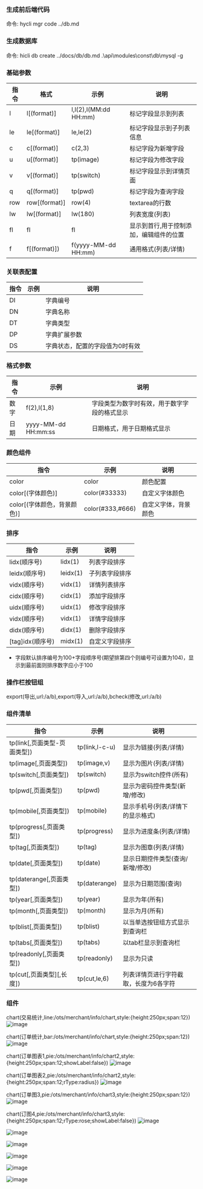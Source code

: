 

### 生成前后端代码
命令: hycli mgr code ../db.md

### 生成数据库
命令: hicli db create ../docs/db/db.md .\api\modules\const\db\mysql -g

### 基础参数
| 指令 | 格式          | 示例                  | 说明                                    |
| ---- | ------------- | --------------------- | --------------------------------------- |
| l    | l[(format)]   | l,l(2),l(MM:dd HH:mm) | 标记字段显示到列表                      |
| le   | le[(format)]  | le,le(2)              | 标记字段显示到子列表信息                |
| c    | c[(format)]   | c(2,3)                | 标记字段为新增字段                      |
| u    | u[(format)]   | tp(image)             | 标记字段为修改字段                      |
| v    | v[(format)]   | tp(switch)            | 标记字段显示到详情页面                  |
| q    | q[(format)]   | tp(pwd)               | 标记字段为查询字段                      |
| row  | row[(format)] | row(4)                | textarea的行数                          |
| lw   | lw[(format)]  | lw(180)               | 列表宽度(列表)                          |
| fl   | fl            | fl                    | 显示到首行,用于控制添加，编辑组件的位置 |
| f    | f[(format)])  | f(yyyy-MM-dd HH:mm)   | 通用格式(列表/详情)                     |

### 关联表配置
| 指令 | 示例 | 说明                            |
| ---- | ---- | ------------------------------- |
| DI   |      | 字典编号                        |
| DN   |      | 字典名称                        |
| DT   |      | 字典类型                        |
| DP   |      | 字典扩展参数                    |
| DS   |      | 字典状态，配置的字段值为0时有效 |

### 格式参数
| 指令 | 示例                | 说明                                         |
| ---- | ------------------- | -------------------------------------------- |
| 数字 | f(2),l(1,8)         | 字段类型为数字时有效，用于数字字段的格式显示 |
| 日期 | yyyy-MM-dd HH:mm:ss | 日期格式，用于日期格式显示                   |

### 颜色组件
| 指令                        | 示例             | 说明                 |
| --------------------------- | ---------------- | -------------------- |
| color                       | color            | 颜色配置             |
| color[(字体颜色)]           | color(#33333)    | 自定义字体颜色       |
| color[(字体颜色，背景颜色)] | color(#333,#666) | 自定义字体，背景颜色 |

### 排序
| 指令             | 示例     | 说明           |
| ---------------- | -------- | -------------- |
| lidx(顺序号)     | lidx(1)  | 列表字段排序   |
| leidx(顺序号)    | leidx(1) | 子列表字段排序 |
| vidx(顺序号)     | vidx(1)  | 详情列表排序   |
| cidx(顺序号)     | cidx(1)  | 添加字段排序   |
| uidx(顺序号)     | uidx(1)  | 修改字段排序   |
| vidx(顺序号)     | vidx(1)  | 详情字段排序   |
| didx(顺序号)     | didx(1)  | 删除字段排序   |
| [tag]idx(顺序号) | midx(1)  | 自定义字段排序 |

* 字段默认排序编号为100+字段顺序号(期望排第四个则编号可设置为104)，显示到最前面则排序数字应小于100

### 操作栏按钮组
export(导出,url:/a/b),export(导入,url:/a/b),bcheck(修改,url:/a/b)

### 组件清单
| 指令                         | 示例           | 说明                                  |
| ---------------------------- | -------------- | ------------------------------------- |
| tp(link[,页面类型-页面类型]) | tp(link,l-c-u) | 显示为链接(列表/详情)                 |
| tp(image[,页面类型])         | tp(image,v)    | 显示为图片(列表/详情)                 |
| tp(switch[,页面类型])        | tp(switch)     | 显示为switch控件(所有)                |
| tp(pwd[,页面类型])           | tp(pwd)        | 显示为密码控件类型(新增/修改)         |
| tp(mobile[,页面类型])        | tp(mobile)     | 显示手机号(列表/详情下的显示格式)     |
| tp(progress[,页面类型])      | tp(progress)   | 显示为进度条(列表/详情)               |
| tp(tag[,页面类型])           | tp(tag)        | 显示为图章(列表/详情)                 |
| tp(date[,页面类型])          | tp(date)       | 显示日期控件类型(查询/新增/修改)      |
| tp(daterange[,页面类型])     | tp(daterange)  | 显示为日期范围(查询)                  |
| tp(year[,页面类型])          | tp(year)       | 显示为年(所有)                        |
| tp(month[,页面类型])         | tp(month)      | 显示为月(所有)                        |
| tp(blist[,页面类型])         | tp(blist)      | 以当单选按钮组方式显示到查询栏        |
| tp(tabs[,页面类型])          | tp(tabs)       | 以tab栏显示到查询栏                   |
| tp(readonly[,页面类型])      | tp(readonly)   | 显示为只读                            |
| tp(cut[,页面类型][,长度])    | tp(cut,le,6)   | 列表详情页进行字符截取，长度为6各字符 |


### 组件
chart(交易统计,line:/ots/merchant/info/chart,style:{height:250px;span:12})
![image](https://github.com/micro-plat/hycli/raw/master/zimg/line.jpg)

chart(订单统计,bar:/ots/merchant/info/chart,style:{height:250px;span:12})
![image](https://github.com/micro-plat/hycli/raw/master/zimg/bar.jpg)


chart(订单图表1,pie:/ots/merchant/info/chart2,style:{height:250px;span:12;showLabel:false})
![image](https://github.com/micro-plat/hycli/raw/master/zimg/pie.jpg)



chart(订单图表2,pie:/ots/merchant/info/chart2,style:{height:250px;span:12;rType:radius})
![image](https://github.com/micro-plat/hycli/raw/master/zimg/pie-1.jpg)


chart(订单图3,pie:/ots/merchant/info/chart3,style:{height:250px;span:12})
![image](https://github.com/micro-plat/hycli/raw/master/zimg/pie-2.jpg)


chart(订图4,pie:/ots/merchant/info/chart3,style:{height:250px;span:12;rType:rose;showLabel:false})
![image](https://github.com/micro-plat/hycli/raw/master/zimg/pie-3.jpg)



![image](https://github.com/micro-plat/hycli/raw/master/zimg/1.jpeg)

![image](https://github.com/micro-plat/hycli/raw/master/zimg/2.jpg)

![image](https://github.com/micro-plat/hycli/raw/master/zimg/3.jpg)

![image](https://github.com/micro-plat/hycli/raw/master/zimg/4.jpg)

![image](https://github.com/micro-plat/hycli/raw/master/zimg/5.jpg)